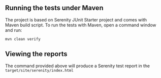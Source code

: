 
## Running the tests under Maven

The project is based on Serenity JUnit Starter project and comes with Maven build script. To run the tests with Maven, open a command window and run:

    mvn clean verify


## Viewing the reports

The command provided above will produce a Serenity test report in the `target/site/serenity/index.html`
